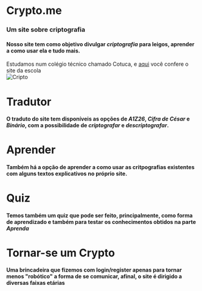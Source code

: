 # Crypto.me
### Um site sobre criptografia  
#### Nosso site tem como objetivo divulgar _criptografia_ para leigos, aprender a como usar ela e tudo mais.  
Estudamos num colégio técnico chamado Cotuca, e [aqui](http://cotuca.unicamp.br/cotuca/) você confere o site da escola  
![Cripto](https://uploaddeimagens.com.br/images/001/714/154/full/fotoSite-1.png?1541679365)

# Tradutor
#### O traduto do site tem disponíveis as opções de _A1Z26_, _Cifra de César_ e _Binário_, com a possibilidade de *criptografar* e *descriptografar*.

# Aprender
#### Também há a opção de aprender a como usar as critpografias existentes com alguns textos explicativos no próprio site.

# Quiz
#### Temos também um quiz que pode ser feito, principalmente, como forma de aprendizado e também para testar os conhecimentos obtidos na parte *Aprenda*

# Tornar-se um Crypto
#### Uma brincadeira que fizemos com login/register apenas para tornar menos "robótico" a forma de se comunicar, afinal, o site é dirigido a diversas faixas etárias
